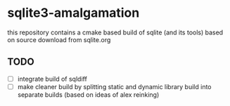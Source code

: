 # sqlite3-amalgamation
this repository contains a cmake based build of sqlite (and its tools) based on source download from sqlite.org

## TODO
- [ ] integrate build of sqldiff
- [ ] make cleaner build by splitting static and dynamic library build into separate builds (based on ideas of alex reinking)
